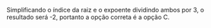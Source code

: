 Simplificando o índice da raiz e o expoente dividindo ambos por 3, o resultado será -2, portanto a opção correta é a opção C.
